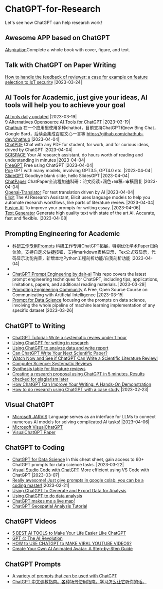 # ChatGPT-for-Research
Let's see how ChatGPT can help research work!

## Awesome APP based on ChatGPT
[AIspiration](https://ainspiration.netlify.app/)Complete a whole book with cover, figure, and text.  

## Talk with ChatGPT on Paper Writing
[How to handle the feedback of reviewer: a case for example on feature selection to IoT security](https://github.com/goldboy225/ChatGPT-for-Research/blob/main/Talk%20with%20ChatGPT%20on%20Paper%20Writing.md)  |2023-03-24|

## AI Tools for Academic, just give your ideas, AI tools will help you to achieve your goal
[AI tools daily updated](https://theresanaiforthat.com/) |2023-03-19|  
[9 Alternatives Opensource AI Tools for ChatGPT](https://github.com/nichtdax/awesome-totally-open-chatgpt) |2023-03-19|    
[Chathub](https://chrome.google.com/webstore/detail/chathub-all-in-one-chatbo/iaakpnchhognanibcahlpcplchdfmgma?utm_source=website)  在一个应用里使用多种chatbot，目前支持ChatGPT和new Bing Chat，Google Bard，后续会集成百度文心一言等 https://github.com/chathub-dev/chathub |2023-04-04|   
[ChatPDF](https://www.chatpdf.com/) Chat with any PDF for student, for work, and for curious ideas, drived by ChatGPT |2023-04-04|    
[SCISPACE](https://typeset.io/) Your AI research assistant, do hours worth of reading and understanding in minutes |2023-04-04|   
[FreeGPT](https://freegpt.one/) Free using ChatGPT |2023-04-04|  
[Poe](https://poe.com) GPT with many models, involving GPT3.5, GPT4.0 etc. |2023-04-04|  
[SlideGPT](https://slidesgpt.com/) Goodbye blank slide, hello SlidesGPT |2023-04-04|  
[ChatPaper](https://github.com/kaixindelele/ChatPaper) ChatPaper全流程加速科研：论文阅读+润色+审稿+审稿回复 |2023-04-04|   
[Openai-Translator](https://github.com/yetone/openai-translator) For text translation driven by AI |2023-04-04|  
[Elicit](https://elicit.org/) The AI Research Assistant, Elicit uses language models to help you automate research workflows, like parts of literature review. |2023-04-04|  
[Fusion AI](https://fusion.tiiny.site/?ref=theresanaiforthat) To improve your prompts for writing essay. |2023-04-06|  
[Text Generator](https://text-generator.io/) Generate high quality text with state of the art AI. Accurate, fast and flexible. |2023-04-08|  


## Prompting Engineering for Academic
- [科研工作专用Prompts](https://github.com/binary-husky/chatgpt_academic) 科研工作专用ChatGPT拓展，特别优化学术Paper润色体验，支持自定义快捷按钮，支持markdown表格显示，Tex公式双显示，代码显示功能完善，新增本地Python工程剖析功能/自我剖析功能 |2023-04-04|  
- [](https://github.com/xuhangc/ChatGPT-Academic-Prompt) 
- [ChatGPT Prompt Engineering by dair-ai](https://github.com/dair-ai/Prompt-Engineering-Guide/blob/main/guides/prompts-chatgpt.md) This repo covers the latest prompt engineering techniques for ChatGPT, including tips, applications, limitations, papers, and additional reading materials.  |2023-03-29|
- [Prompting Engineering Community](https://learnprompting.org/) A Free, Open Source Course on Communicating with Artificial Intelligence  |2023-03-15|  
- [Prompt for Data Science](https://github.com/travistangvh/ChatGPT-Data-Science-Prompts) focusing on the prompts on data science, involving the whole pipeline of machine learning implementation of any specific dataset |2023-03-26|  

## ChatGPT to Writing
- [ChatGPT Tutorial: Write a systematic review under 1 hour](https://youtu.be/RgzBIQfi1nI)
- [Using ChatGPT for writing in research](https://youtu.be/tEdM9e_ycFU)
- [Using ChatGPT to analyze data and write report](https://youtu.be/EI7Anh79oa0)
- [Can ChatGPT Write Your Next Scientific Paper?](https://youtu.be/wnGPt030IG4)
- [Watch Now and See if ChatGPT Can Write a Scientific Literature Review!](https://youtu.be/B9m-aV51Xdo)
- [Computer Science: Systematic Reviews](https://guides.library.unr.edu/c.php?g=51145&p=7853775#:~:text=A%20systematic%20review%2C%20however%2C%20is,unbiased%20and%20well%2Ddocumented%20manner.)
- [Synthesis table for literature reviews](https://youtu.be/WG6uKQjOhaU)
- [Creating a research proposal using ChatGPT in 5 minutes. Results checked for plagiarism later](https://youtu.be/dPIkvjFnTkw)
- [How ChatGPT Can Improve Your Writing: A Hands-On Demonstration](https://youtu.be/lSpT87IdFoE)
- [How to do research using ChatGPT with a case study](https://www.youtube.com/watch?v=KhRY-ktKB-4) |2023-02-23|

## Visual ChatGPT
- [Microsoft JARVIS](https://github.com/microsoft/JARVIS) Language serves as an interface for LLMs to connect numerous AI models for solving complicated AI tasks! |2023-04-06| 
- [Microsoft VisualChatGPT](https://github.com/microsoft/visual-chatgpt)
- [VisualChatGPT Paper](https://arxiv.org/abs/2303.04671)

## ChatGPT to Coding
- [ChatGPT for Data Science](https://www.datacamp.com/cheat-sheet/chatgpt-cheat-sheet-data-science?utm_source=customerio&utm_medium=email&utm_campaign=230321_1-newsletter-reg_2-b2c_3-all_4-na_5-na_6-dc-insights_7-na_8-emal-ci_9-na_10-bau_11-email&utm_content=blast&utm_term=blog) In this cheat sheet, gain access to 60+ ChatGPT prompts for data science tasks. |2023-03-22|  
- [Visual Studio Code with ChatGPT](https://marketplace.visualstudio.com/items?itemName=gencay.vscode-chatgpt) More efficient using VS Code with ChatGPT  |2023-03-07|
- [Really awesome! Just give prompts in google colab, you can be a coding master!](https://copilot.naklecha.com/)|2023-02-21|
- [Using ChatGPT to Generate and Export Data for Analysis](https://youtu.be/kcehSSwGABE)
- [Using ChatGPT to do data analysis](https://www.youtube.com/watch?v=Dw0irOIJYnA)
- [ChatGPT makes me a live map!](https://www.youtube.com/watch?v=iNHQgLw7qZc)
- [ChatGPT Geospatial Analysis Tutorial](https://www.youtube.com/watch?v=QDf-zc81NSE)

## ChatGPT Videos
- [5 BEST AI TOOLS to Make Your Life Easier Like ChatGPT](https://www.youtube.com/watch?v=iawOF5ZmrVc)
- [GPT 4: The AI Revolution](https://www.youtube.com/watch?v=DnKZHShdQr0)
- [HOW to USE CHATGPT to MAKE VIRAL YOUTUBE VIDEOS?](https://www.youtube.com/watch?v=BdzRhpQQ6y)
- [Create Your Own AI Animated Avatar: A Step-by-Step Guide](https://www.youtube.com/watch?v=V2efVSXSlqc)

## ChatGPT Prompts
- [A variety of prompts that can be used with ChatGPT](https://github.com/f/awesome-chatgpt-prompts)
- [ChatGPT 中文调教指南。各种场景使用指南。学习怎么让它听你的话。](https://github.com/PlexPt/awesome-chatgpt-prompts-zh)
